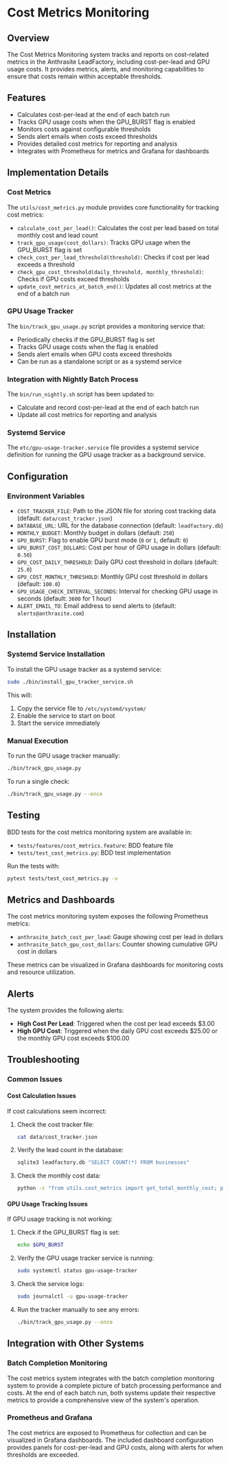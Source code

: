 # Cost Metrics Monitoring

## Overview
The Cost Metrics Monitoring system tracks and reports on cost-related metrics in the Anthrasite LeadFactory, including cost-per-lead and GPU usage costs. It provides metrics, alerts, and monitoring capabilities to ensure that costs remain within acceptable thresholds.

## Features
- Calculates cost-per-lead at the end of each batch run
- Tracks GPU usage costs when the GPU_BURST flag is enabled
- Monitors costs against configurable thresholds
- Sends alert emails when costs exceed thresholds
- Provides detailed cost metrics for reporting and analysis
- Integrates with Prometheus for metrics and Grafana for dashboards

## Implementation Details

### Cost Metrics
The `utils/cost_metrics.py` module provides core functionality for tracking cost metrics:

- `calculate_cost_per_lead()`: Calculates the cost per lead based on total monthly cost and lead count
- `track_gpu_usage(cost_dollars)`: Tracks GPU usage when the GPU_BURST flag is set
- `check_cost_per_lead_threshold(threshold)`: Checks if cost per lead exceeds a threshold
- `check_gpu_cost_threshold(daily_threshold, monthly_threshold)`: Checks if GPU costs exceed thresholds
- `update_cost_metrics_at_batch_end()`: Updates all cost metrics at the end of a batch run

### GPU Usage Tracker
The `bin/track_gpu_usage.py` script provides a monitoring service that:

- Periodically checks if the GPU_BURST flag is set
- Tracks GPU usage costs when the flag is enabled
- Sends alert emails when GPU costs exceed thresholds
- Can be run as a standalone script or as a systemd service

### Integration with Nightly Batch Process
The `bin/run_nightly.sh` script has been updated to:

- Calculate and record cost-per-lead at the end of each batch run
- Update all cost metrics for reporting and analysis

### Systemd Service
The `etc/gpu-usage-tracker.service` file provides a systemd service definition for running the GPU usage tracker as a background service.

## Configuration

### Environment Variables
- `COST_TRACKER_FILE`: Path to the JSON file for storing cost tracking data (default: `data/cost_tracker.json`)
- `DATABASE_URL`: URL for the database connection (default: `leadfactory.db`)
- `MONTHLY_BUDGET`: Monthly budget in dollars (default: `250`)
- `GPU_BURST`: Flag to enable GPU burst mode (`0` or `1`, default: `0`)
- `GPU_BURST_COST_DOLLARS`: Cost per hour of GPU usage in dollars (default: `0.50`)
- `GPU_COST_DAILY_THRESHOLD`: Daily GPU cost threshold in dollars (default: `25.0`)
- `GPU_COST_MONTHLY_THRESHOLD`: Monthly GPU cost threshold in dollars (default: `100.0`)
- `GPU_USAGE_CHECK_INTERVAL_SECONDS`: Interval for checking GPU usage in seconds (default: `3600` for 1 hour)
- `ALERT_EMAIL_TO`: Email address to send alerts to (default: `alerts@anthrasite.com`)

## Installation

### Systemd Service Installation
To install the GPU usage tracker as a systemd service:

```bash
sudo ./bin/install_gpu_tracker_service.sh
```

This will:
1. Copy the service file to `/etc/systemd/system/`
2. Enable the service to start on boot
3. Start the service immediately

### Manual Execution
To run the GPU usage tracker manually:

```bash
./bin/track_gpu_usage.py
```

To run a single check:

```bash
./bin/track_gpu_usage.py --once
```

## Testing
BDD tests for the cost metrics monitoring system are available in:
- `tests/features/cost_metrics.feature`: BDD feature file
- `tests/test_cost_metrics.py`: BDD test implementation

Run the tests with:

```bash
pytest tests/test_cost_metrics.py -v
```

## Metrics and Dashboards
The cost metrics monitoring system exposes the following Prometheus metrics:

- `anthrasite_batch_cost_per_lead`: Gauge showing cost per lead in dollars
- `anthrasite_batch_gpu_cost_dollars`: Counter showing cumulative GPU cost in dollars

These metrics can be visualized in Grafana dashboards for monitoring costs and resource utilization.

## Alerts
The system provides the following alerts:

- **High Cost Per Lead**: Triggered when the cost per lead exceeds $3.00
- **High GPU Cost**: Triggered when the daily GPU cost exceeds $25.00 or the monthly GPU cost exceeds $100.00

## Troubleshooting

### Common Issues

#### Cost Calculation Issues
If cost calculations seem incorrect:

1. Check the cost tracker file:
   ```bash
   cat data/cost_tracker.json
   ```

2. Verify the lead count in the database:
   ```bash
   sqlite3 leadfactory.db "SELECT COUNT(*) FROM businesses"
   ```

3. Check the monthly cost data:
   ```bash
   python -c "from utils.cost_metrics import get_total_monthly_cost; print(get_total_monthly_cost())"
   ```

#### GPU Usage Tracking Issues
If GPU usage tracking is not working:

1. Check if the GPU_BURST flag is set:
   ```bash
   echo $GPU_BURST
   ```

2. Verify the GPU usage tracker service is running:
   ```bash
   sudo systemctl status gpu-usage-tracker
   ```

3. Check the service logs:
   ```bash
   sudo journalctl -u gpu-usage-tracker
   ```

4. Run the tracker manually to see any errors:
   ```bash
   ./bin/track_gpu_usage.py --once
   ```

## Integration with Other Systems

### Batch Completion Monitoring
The cost metrics system integrates with the batch completion monitoring system to provide a complete picture of batch processing performance and costs. At the end of each batch run, both systems update their respective metrics to provide a comprehensive view of the system's operation.

### Prometheus and Grafana
The cost metrics are exposed to Prometheus for collection and can be visualized in Grafana dashboards. The included dashboard configuration provides panels for cost-per-lead and GPU costs, along with alerts for when thresholds are exceeded.
